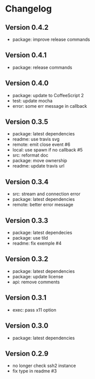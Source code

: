 
# Changelog

## Version 0.4.2

* package: improve release commands

## Version 0.4.1

* package: release commands

## Version 0.4.0

* package: update to CoffeeScript 2
* test: update mocha
* error: some err message in callback

## Version 0.3.5

* package: latest dependencies
* readme: use travis svg
* remote: emit close event #6
* local: use spawn if no callback #5
* src: reformat doc
* package: move ownership
* readme: update travis url

## Version 0.3.4

* src: stream and connection error
* package: latest dependencies
* remote: better error message

## Version 0.3.3

* package: latest dependecies
* package: use tild
* readme: fix exemple #4

## Version 0.3.2

* package: latest dependencies
* package: update license
* api: remove comments

## Version 0.3.1

* exec: pass x11 option

## Version 0.3.0

* package: latest dependencies

## Version 0.2.9

* no longer check ssh2 instance
* fix type in readme #3
